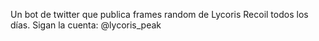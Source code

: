 Un bot de twitter que publica frames random de Lycoris Recoil todos los días.
Sigan la cuenta:
@lycoris_peak